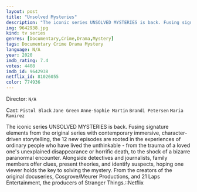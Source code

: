 ```yaml
---
layout: post
title: "Unsolved Mysteries"
description: "The iconic series UNSOLVED MYSTERIES is back. Fusing signature elements from the original series with contemporary immersive, character-driven storytelling, the 12 new episodes are rooted in the experiences of ordinary people who have lived the unthinkable - from the trauma of a loved one's unexplained disappearance or horrific death, to the shock of a bizarre paranormal encounter. Alongside detectives and journalists, family memb.."
img: 9642938.jpg
kind: tv series
genres: [Documentary,Crime,Drama,Mystery]
tags: Documentary Crime Drama Mystery 
language: N/A
year: 2020
imdb_rating: 7.4
votes: 4408
imdb_id: 9642938
netflix_id: 81026055
color: 774936
---
```

Director: `N/A`  

Cast: `Pistol Black` `Jane Green` `Anne-Sophie Martin` `Brandi Petersen` `Maria Ramirez` 

The iconic series UNSOLVED MYSTERIES is back. Fusing signature elements from the original series with contemporary immersive, character-driven storytelling, the 12 new episodes are rooted in the experiences of ordinary people who have lived the unthinkable - from the trauma of a loved one's unexplained disappearance or horrific death, to the shock of a bizarre paranormal encounter. Alongside detectives and journalists, family members offer clues, present theories, and identify suspects, hoping one viewer holds the key to solving the mystery. From the creators of the original docuseries, Cosgrove/Meurer Productions, and 21 Laps Entertainment, the producers of Stranger Things.::Netflix